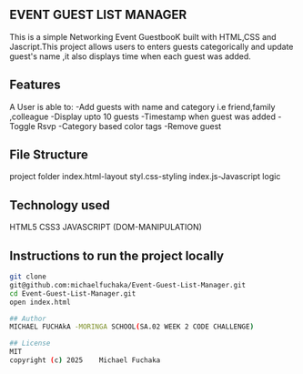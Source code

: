 ## EVENT GUEST LIST MANAGER
This is a simple Networking Event GuestbooK built with HTML,CSS and Jascript.This project allows users to enters guests categorically and update guest's name ,it also displays time when each guest was added.

## Features
A User is able to:
   -Add guests with name and category i.e friend,family ,colleague
   -Display upto 10 guests 
   -Timestamp when guest was added
   -Toggle Rsvp
   -Category based color tags
   -Remove guest

   ## File Structure
   project folder
   index.html-layout
   styl.css-styling
   index.js-Javascript logic

   ## Technology used
   HTML5
   CSS3
   JAVASCRIPT   (DOM-MANIPULATION)

   ## Instructions to run the project locally
   ```bash
   git clone
   git@github.com:michaelfuchaka/Event-Guest-List-Manager.git
   cd Event-Guest-List-Manager.git
   open index.html

   ## Author
   MICHAEL FUCHAkA -MORINGA SCHOOL(SA.02 WEEK 2 CODE CHALLENGE)
   
   ## License
   MIT
   copyright (c) 2025    Michael Fuchaka


